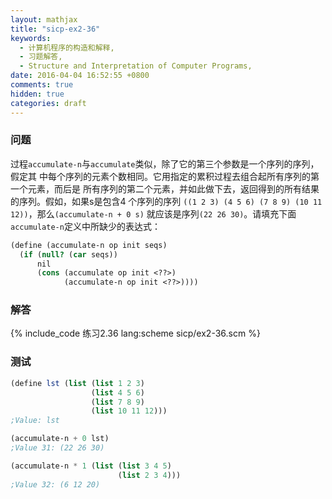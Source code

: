 ```yaml
---
layout: mathjax
title: "sicp-ex2-36"
keywords:
  - 计算机程序的构造和解释,
  - 习题解答,
  - Structure and Interpretation of Computer Programs,
date: 2016-04-04 16:52:55 +0800
comments: true
hidden: true
categories: draft
---
```


### 问题

过程`accumulate-n`与`accumulate`类似，除了它的第三个参数是一个序列的序列，假定其
中每个序列的元素个数相同。它用指定的累积过程去组合起所有序列的第一个元素，而后是
所有序列的第二个元素，并如此做下去，返回得到的所有结果的序列。假如，如果s是包含4
个序列的序列 `((1 2 3) (4 5 6) (7 8 9) (10 11 12))`，那么`(accumulate-n + 0 s)`
就应该是序列`(22 26 30)`。请填充下面`accumulate-n`定义中所缺少的表达式：

``` scheme
(define (accumulate-n op init seqs)
  (if (null? (car seqs))
      nil
      (cons (accumulate op init <??>)
            (accumulate-n op init <??>))))
```

### 解答

{% include_code 练习2.36 lang:scheme sicp/ex2-36.scm %}

### 测试

``` scheme
(define lst (list (list 1 2 3)
                  (list 4 5 6)
                  (list 7 8 9)
                  (list 10 11 12)))
;Value: lst

(accumulate-n + 0 lst)
;Value 31: (22 26 30)

(accumulate-n * 1 (list (list 3 4 5)
                        (list 2 3 4)))
;Value 32: (6 12 20)
```
